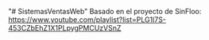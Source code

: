 "# SistemasVentasWeb" 
Basado en el proyecto de SinFloo: https://www.youtube.com/playlist?list=PLG1l7S-453CZbEhZ1X1PLpygPMCUzVSnZ
